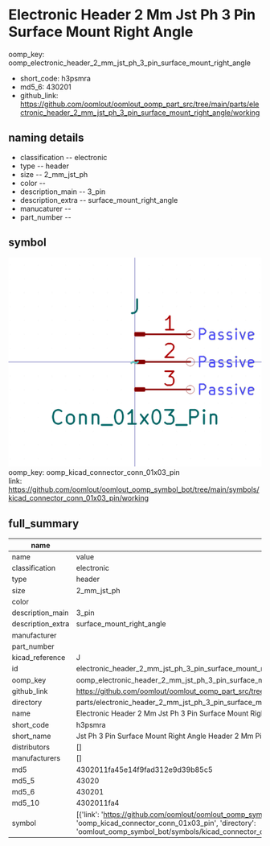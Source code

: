 # Electronic Header 2 Mm Jst Ph 3 Pin Surface Mount Right Angle
oomp_key: oomp_electronic_header_2_mm_jst_ph_3_pin_surface_mount_right_angle 

  
* short_code: h3psmra
* md5_6: 430201  
* github_link: https://github.com/oomlout/oomlout_oomp_part_src/tree/main/parts/electronic_header_2_mm_jst_ph_3_pin_surface_mount_right_angle/working  
## naming details
* classification -- electronic
* type -- header
* size -- 2_mm_jst_ph
* color -- 
* description_main -- 3_pin
* description_extra -- surface_mount_right_angle
* manucaturer -- 
* part_number -- 



## symbol

![](symbol/0/working/working_600.png)  
oomp_key: oomp_kicad_connector_conn_01x03_pin  
link: https://github.com/oomlout/oomlout_oomp_symbol_bot/tree/main/symbols/kicad_connector_conn_01x03_pin/working  


## full_summary
| name | value | 
| --- | --- | 
| name | value | 
| classification | electronic | 
| type | header | 
| size | 2_mm_jst_ph | 
| color |  | 
| description_main | 3_pin | 
| description_extra | surface_mount_right_angle | 
| manufacturer |  | 
| part_number |  | 
| kicad_reference | J | 
| id | electronic_header_2_mm_jst_ph_3_pin_surface_mount_right_angle | 
| oomp_key | oomp_electronic_header_2_mm_jst_ph_3_pin_surface_mount_right_angle | 
| github_link | https://github.com/oomlout/oomlout_oomp_part_src/tree/main/parts/electronic_header_2_mm_jst_ph_3_pin_surface_mount_right_angle/working | 
| directory | parts/electronic_header_2_mm_jst_ph_3_pin_surface_mount_right_angle | 
| name | Electronic Header 2 Mm Jst Ph 3 Pin Surface Mount Right Angle | 
| short_code | h3psmra | 
| short_name | Jst Ph 3 Pin Surface Mount Right Angle Header 2 Mm Pitch | 
| distributors | [] | 
| manufacturers | [] | 
| md5 | 4302011fa45e14f9fad312e9d39b85c5 | 
| md5_5 | 43020 | 
| md5_6 | 430201 | 
| md5_10 | 4302011fa4 | 
| symbol | [{'link': 'https://github.com/oomlout/oomlout_oomp_symbol_bot/tree/main/symbols/kicad_connector_conn_01x03_pin', 'oomp_key': 'oomp_kicad_connector_conn_01x03_pin', 'directory': 'oomlout_oomp_symbol_bot/symbols/kicad_connector_conn_01x03_pin//working/working.kicad_sym'}] | 
